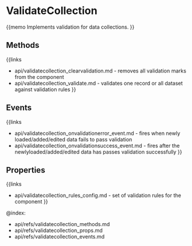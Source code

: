 ValidateCollection 
=============


{{memo Implements validation for data collections. }}

Methods
-------

{{links
- api/validatecollection_clearvalidation.md - removes all validation marks from the component
- api/validatecollection_validate.md - validates one record or all dataset against validation rules
}}


Events
------

{{links
- api/validatecollection_onvalidationerror_event.md - fires when newly loaded/added/edited data fails to pass validation
- api/validatecollection_onvalidationsuccess_event.md - fires after the newlyloaded/added/edited data has passes validation successfully
}}


Properties
----------

{{links
- api/validatecollection_rules_config.md - set of validation rules for the component
}}




@index:
- api/refs/validatecollection_methods.md
- api/refs/validatecollection_props.md
- api/refs/validatecollection_events.md

